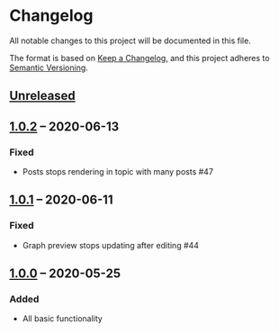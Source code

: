# Changelog

All notable changes to this project will be documented in this file.

The format is based on [Keep a Changelog](https://keepachangelog.com/en/1.0.0/),
and this project adheres to [Semantic Versioning](https://semver.org/spec/v2.0.0.html).

## [Unreleased]

## [1.0.2] – 2020-06-13

### Fixed

* Posts stops rendering in topic with many posts #47

## [1.0.1] – 2020-06-11

### Fixed

* Graph preview stops updating after editing #44

## [1.0.0] – 2020-05-25

### Added

* All basic functionality

[Unreleased]: https://github.com/magjac/discourse-d3-graphviz/compare/1.0.2..HEAD
[1.0.2]: https://github.com/magjac/discourse-d3-graphviz/compare/1.0.1...1.0.2
[1.0.1]: https://github.com/magjac/discourse-d3-graphviz/compare/1.0.0...1.0.1
[1.0.0]: https://github.com/magjac/discourse-d3-graphviz/compare/0.0.0...1.0.0
